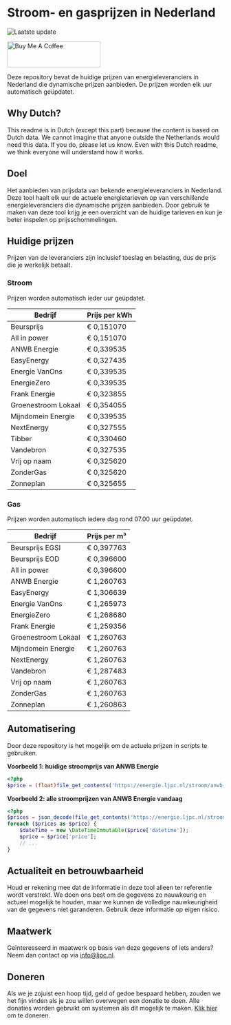 # Stroom- en gasprijzen in Nederland

![Laatste update](https://img.shields.io/badge/laatste%20update-2025--03--27%2018%3A00%20CET-brightgreen)

<a href="https://www.buymeacoffee.com/Lars-" target="_blank"><img src="https://cdn.buymeacoffee.com/buttons/v2/default-orange.png" alt="Buy Me A Coffee" height="60" style="height: 60px !important;width: 217px !important;" ></a>

Deze repository bevat de huidige prijzen van energieleveranciers in Nederland die dynamische prijzen aanbieden. De prijzen worden elk uur automatisch geüpdatet.

## Why Dutch?

This readme is in Dutch (except this part) because the content is based on Dutch data. We cannot imagine that anyone outside the Netherlands would need this data. If you do, please let us know. Even with this Dutch readme, we think
everyone will understand how it works.

## Doel

Het aanbieden van prijsdata van bekende energieleveranciers in Nederland. Deze tool haalt elk uur de actuele energietarieven op van verschillende energieleveranciers die dynamische prijzen aanbieden. Door gebruik te maken van deze tool
krijg je een overzicht van de huidige tarieven en kun je beter inspelen op prijsschommelingen.

## Huidige prijzen

Prijzen van de leveranciers zijn inclusief toeslag en belasting, dus de prijs die je werkelijk betaalt.

### Stroom

Prijzen worden automatisch ieder uur geüpdatet.

 Bedrijf | Prijs per kWh 
---------|---------------
Beursprijs | € 0,151070
All in power | € 0,151070
ANWB Energie | € 0,339535
EasyEnergy | € 0,327435
Energie VanOns | € 0,339535
EnergieZero | € 0,339535
Frank Energie | € 0,323855
Groenestroom Lokaal | € 0,354055
Mijndomein Energie | € 0,339535
NextEnergy | € 0,327555
Tibber | € 0,330460
Vandebron | € 0,327535
Vrij op naam | € 0,325620
ZonderGas | € 0,325620
Zonneplan | € 0,325655


### Gas

Prijzen worden automatisch iedere dag rond 07.00 uur geüpdatet.

 Bedrijf | Prijs per m³ 
---------|--------------
Beursprijs EGSI | € 0,397763
Beursprijs EOD | € 0,396600
All in power | € 0,396600
ANWB Energie | € 1,260763
EasyEnergy | € 1,306639
Energie VanOns | € 1,265973
EnergieZero | € 1,268680
Frank Energie | € 1,259356
Groenestroom Lokaal | € 1,260763
Mijndomein Energie | € 1,260763
NextEnergy | € 1,260763
Vandebron | € 1,287483
Vrij op naam | € 1,260763
ZonderGas | € 1,260763
Zonneplan | € 1,260863


## Automatisering

Door deze repository is het mogelijk om de actuele prijzen in scripts te gebruiken.

**Voorbeeld 1: huidige stroomprijs van ANWB Energie**

```php
<?php
$price = (float)file_get_contents('https://energie.ljpc.nl/stroom/anwb-energie-nu.txt');

```

**Voorbeeld 2: alle stroomprijzen van ANWB Energie vandaag**

```php
<?php
$prices = json_decode(file_get_contents('https://energie.ljpc.nl/stroom/all-in-power-vandaag.json'),true);
foreach ($prices as $price) {
    $dateTime = new \DateTimeImmutable($price['datetime']);
    $price = $price['price'];
    // ...
}
```

## Actualiteit en betrouwbaarheid

Houd er rekening mee dat de informatie in deze tool alleen ter referentie wordt verstrekt. We doen ons best om de gegevens zo nauwkeurig en actueel mogelijk te houden, maar we kunnen de volledige nauwkeurigheid van de gegevens niet
garanderen. Gebruik deze informatie op eigen risico.

## Maatwerk

Geïnteresseerd in maatwerk op basis van deze gegevens of iets anders? Neem dan contact op
via [info@ljpc.nl](mailto:info@ljpc.nl?subject=Energie%20prijzen).

## Doneren

Als we je zojuist een hoop tijd, geld of gedoe bespaard hebben, zouden we het fijn vinden als je zou willen overwegen een
donatie te doen. Alle donaties worden gebruikt om systemen als dit mogelijk te
maken. [Klik hier](https://www.buymeacoffee.com/Lars-) om te doneren.
